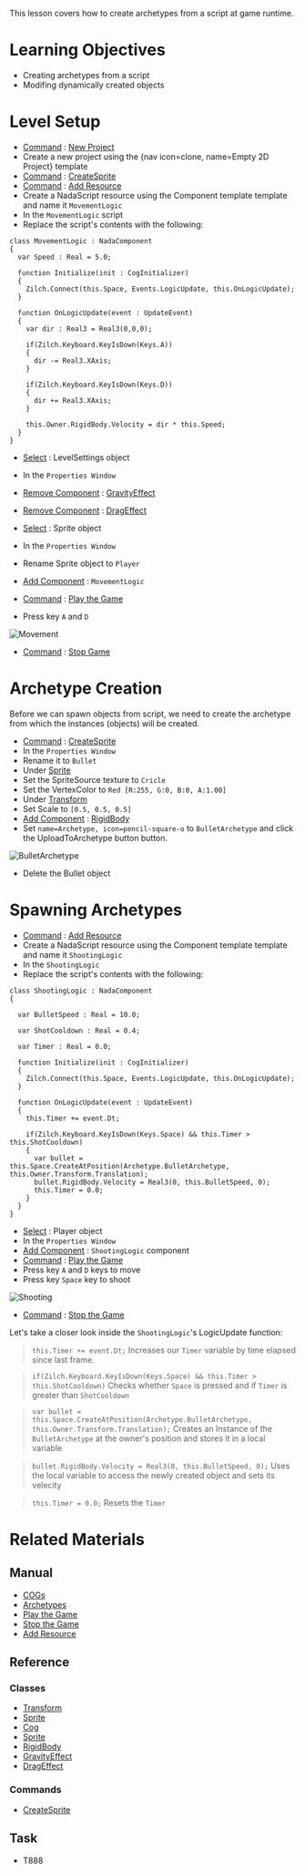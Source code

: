 This lesson covers how to create archetypes from a script at game runtime.


 # Learning Objectives
 - Creating archetypes from a script
 - Modifing dynamically created objects

 # Level Setup
- [ Command](https://github.com/ZilchEngine/ZilchDocs/blob/master/zilch_editor_documentation/zilchmanual/editor/editorcommands/commands.md) : [ New Project](https://github.com/ZilchEngine/ZilchDocs/blob/master/code_reference/command_reference.md#newproject)
 - Create a new project using the {nav icon=clone, name=Empty 2D Project} template
- [ Command](https://github.com/ZilchEngine/ZilchDocs/blob/master/zilch_editor_documentation/zilchmanual/editor/editorcommands/commands.md) : [CreateSprite](https://github.com/ZilchEngine/ZilchDocs/blob/master/code_reference/command_reference.md#createsprite)
- [ Command](https://github.com/ZilchEngine/ZilchDocs/blob/master/zilch_editor_documentation/zilchmanual/editor/editorcommands/commands.md) : [ Add Resource](https://github.com/ZilchEngine/ZilchDocs/blob/master/zilch_editor_documentation/zilchmanual/editor/editorcommands/resourceadding.md)
 - Create a NadaScript resource using the Component template template and name it `MovementLogic`
- In the `MovementLogic` script
 - Replace the script's contents with the following:

```lang=csharp, name="MovementLogic"
class MovementLogic : NadaComponent
{
  var Speed : Real = 5.0;
  
  function Initialize(init : CogInitializer)
  {
    Zilch.Connect(this.Space, Events.LogicUpdate, this.OnLogicUpdate);
  }

  function OnLogicUpdate(event : UpdateEvent)
  {
    var dir : Real3 = Real3(0,0,0);
    
    if(Zilch.Keyboard.KeyIsDown(Keys.A))
    {
      dir -= Real3.XAxis;
    }
    
    if(Zilch.Keyboard.KeyIsDown(Keys.D))
    {
      dir += Real3.XAxis;
    }
    
    this.Owner.RigidBody.Velocity = dir * this.Speed;
  }
}
```

- [ Select](https://github.com/ZilchEngine/ZilchDocs/blob/master/zilch_editor_documentation/zilchmanual/editor/editorcommands/selectobject.md) : LevelSettings object
- In the `Properties Window`
 - [ Remove Component](https://github.com/ZilchEngine/ZilchDocs/blob/master/zilch_editor_documentation/zilchmanual/editor/addremovecomponent.md) : [GravityEffect](https://github.com/ZilchEngine/ZilchDocs/blob/master/code_reference/class_reference/gravityeffect.md)
 - [ Remove Component](https://github.com/ZilchEngine/ZilchDocs/blob/master/zilch_editor_documentation/zilchmanual/editor/addremovecomponent.md) : [DragEffect](https://github.com/ZilchEngine/ZilchDocs/blob/master/code_reference/class_reference/drageffect.md)

- [ Select](https://github.com/ZilchEngine/ZilchDocs/blob/master/zilch_editor_documentation/zilchmanual/editor/editorcommands/selectobject.md) : Sprite object 
- In the `Properties Window`
 - Rename Sprite object  to `Player`
 - [Add Component](https://github.com/ZilchEngine/ZilchDocs/blob/master/zilch_editor_documentation/zilchmanual/editor/addremovecomponent.md) : `MovementLogic`

- [ Command](https://github.com/ZilchEngine/ZilchDocs/blob/master/zilch_editor_documentation/zilchmanual/editor/editorcommands/commands.md) : [ Play the Game](https://github.com/ZilchEngine/ZilchDocs/blob/master/zilch_editor_documentation/zilchmanual/editor/editorcommands/runthegame.md)
 -  Press key `A` and `D`



![Movement](https://raw.githubusercontent.com/ZilchEngine/ZilchFiles/master/doc_files/90547.gif)


- [ Command](https://github.com/ZilchEngine/ZilchDocs/blob/master/zilch_editor_documentation/zilchmanual/editor/editorcommands/commands.md) : [ Stop Game](https://github.com/ZilchEngine/ZilchDocs/blob/master/zilch_editor_documentation/zilchmanual/editor/editorcommands/stopgame.md)

 # Archetype Creation

Before we can spawn objects from script, we need to create the archetype from which the instances (objects) will be created.

- [ Command](https://github.com/ZilchEngine/ZilchDocs/blob/master/zilch_editor_documentation/zilchmanual/editor/editorcommands/commands.md) : [CreateSprite](https://github.com/ZilchEngine/ZilchDocs/blob/master/code_reference/command_reference.md#createsprite)
- In the `Properties Window`
 - Rename it to `Bullet`
 - Under [Sprite](https://github.com/ZilchEngine/ZilchDocs/blob/master/code_reference/class_reference/sprite.md)
  - Set the SpriteSource texture to `Cricle`
  - Set the VertexColor  to `Red [R:255, G:0, B:0, A:1.00]`
 - Under [Transform](https://github.com/ZilchEngine/ZilchDocs/blob/master/code_reference/class_reference/transform.md)
  - Set Scale  to `[0.5, 0.5, 0.5]`
 - [Add Component](https://github.com/ZilchEngine/ZilchDocs/blob/master/zilch_editor_documentation/zilchmanual/editor/addremovecomponent.md) : [RigidBody](https://github.com/ZilchEngine/ZilchDocs/blob/master/code_reference/class_reference/rigidbody.md)
 - Set `name=Archetype, icon=pencil-square-o` to `BulletArchetype` and click the UploadToArchetype button button.



![BulletArchetype](https://raw.githubusercontent.com/ZilchEngine/ZilchFiles/master/doc_files/90549.gif)


 - Delete the Bullet object

 # Spawning Archetypes

- [ Command](https://github.com/ZilchEngine/ZilchDocs/blob/master/zilch_editor_documentation/zilchmanual/editor/editorcommands/commands.md) : [ Add Resource](https://github.com/ZilchEngine/ZilchDocs/blob/master/zilch_editor_documentation/zilchmanual/editor/editorcommands/resourceadding.md)
 - Create a NadaScript resource using the Component template template and name it `ShootingLogic`
- In the `ShootingLogic`
 - Replace the script's contents with the following:

```lang=csharp, name="ShootingLogic"
class ShootingLogic : NadaComponent
{
  
  var BulletSpeed : Real = 10.0;
  
  var ShotCooldown : Real = 0.4;
  
  var Timer : Real = 0.0;
  
  function Initialize(init : CogInitializer)
  {
    Zilch.Connect(this.Space, Events.LogicUpdate, this.OnLogicUpdate);
  }

  function OnLogicUpdate(event : UpdateEvent)
  {
    this.Timer += event.Dt;
    
    if(Zilch.Keyboard.KeyIsDown(Keys.Space) && this.Timer > this.ShotCooldown)
    {
      var bullet = this.Space.CreateAtPosition(Archetype.BulletArchetype, this.Owner.Transform.Translation);
      bullet.RigidBody.Velocity = Real3(0, this.BulletSpeed, 0);
      this.Timer = 0.0;
    }
  }
}
```

- [ Select](https://github.com/ZilchEngine/ZilchDocs/blob/master/zilch_editor_documentation/zilchmanual/editor/editorcommands/selectobject.md) : Player object
- In the `Properties Window`
 - [Add Component](https://github.com/ZilchEngine/ZilchDocs/blob/master/zilch_editor_documentation/zilchmanual/editor/addremovecomponent.md) : `ShootingLogic` component
- [ Command](https://github.com/ZilchEngine/ZilchDocs/blob/master/zilch_editor_documentation/zilchmanual/editor/editorcommands/commands.md) : [ Play the Game](https://github.com/ZilchEngine/ZilchDocs/blob/master/zilch_editor_documentation/zilchmanual/editor/editorcommands/runthegame.md)
 - Press key `A` and `D` keys to move
 - Press key `Space` key to shoot



![Shooting](https://raw.githubusercontent.com/ZilchEngine/ZilchFiles/master/doc_files/90561.gif)


- [ Command](https://github.com/ZilchEngine/ZilchDocs/blob/master/zilch_editor_documentation/zilchmanual/editor/editorcommands/commands.md) : [ Stop the Game](https://github.com/ZilchEngine/ZilchDocs/blob/master/zilch_editor_documentation/zilchmanual/editor/editorcommands/stopgame.md)

Let's take a closer look inside the `ShootingLogic`'s LogicUpdate function:

> `this.Timer += event.Dt;` 
> Increases our `Timer` variable by time elapsed since last frame.

> `if(Zilch.Keyboard.KeyIsDown(Keys.Space) && this.Timer > this.ShotCooldown)` 
> Checks whether `Space` is pressed and if `Timer` is greater than `ShotCooldown`

> `var bullet = this.Space.CreateAtPosition(Archetype.BulletArchetype, this.Owner.Transform.Translation);`
> Creates an Instance of the `BulletArchetype` at the owner's position and stores it in a local variable


> `bullet.RigidBody.Velocity = Real3(0, this.BulletSpeed, 0);`
> Uses the local variable to access the newly created object and sets its velecity

> `this.Timer = 0.0;`
> Resets the `Timer`


 # Related Materials

 ## Manual
- [ COGs](https://github.com/ZilchEngine/ZilchDocs/blob/master/zilch_editor_documentation/zilchmanual/architecture/cogs/gameobjectsconcept.md)
- [ Archetypes](https://github.com/ZilchEngine/ZilchDocs/blob/master/zilch_editor_documentation/zilchmanual/architecture/archetypes.md)
- [ Play the Game](https://github.com/ZilchEngine/ZilchDocs/blob/master/zilch_editor_documentation/zilchmanual/editor/editorcommands/runthegame.md)
- [ Stop the Game](https://github.com/ZilchEngine/ZilchDocs/blob/master/zilch_editor_documentation/zilchmanual/editor/editorcommands/stopgame.md)
- [ Add Resource](https://github.com/ZilchEngine/ZilchDocs/blob/master/zilch_editor_documentation/zilchmanual/editor/editorcommands/resourceadding.md)

 ## Reference
 ### Classes
- [Transform](https://github.com/ZilchEngine/ZilchDocs/blob/master/code_reference/class_reference/transform.md)
- [Sprite](https://github.com/ZilchEngine/ZilchDocs/blob/master/code_reference/class_reference/sprite.md)
- [Cog](https://github.com/ZilchEngine/ZilchDocs/blob/master/code_reference/class_reference/cog.md)
- [Sprite](https://github.com/ZilchEngine/ZilchDocs/blob/master/code_reference/class_reference/sprite.md)
- [RigidBody](https://github.com/ZilchEngine/ZilchDocs/blob/master/code_reference/class_reference/rigidbody.md)
- [GravityEffect](https://github.com/ZilchEngine/ZilchDocs/blob/master/code_reference/class_reference/gravityeffect.md)
- [DragEffect](https://github.com/ZilchEngine/ZilchDocs/blob/master/code_reference/class_reference/drageffect.md)

 ### Commands
- [CreateSprite](https://github.com/ZilchEngine/ZilchDocs/blob/master/code_reference/command_reference.md#createsprite)

 ## Task
- T888 

 